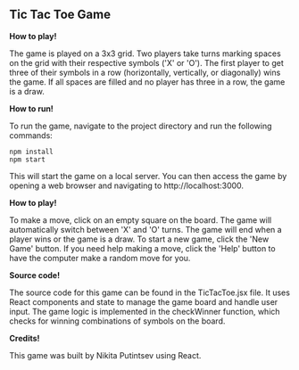 Tic Tac Toe Game
-
  

**How to play!**

The game is played on a 3x3 grid. Two players take turns marking spaces on the grid with their respective symbols ('X' or 'O'). The first player to get three of their symbols in a row (horizontally, vertically, or diagonally) wins the game. If all spaces are filled and no player has three in a row, the game is a draw.

  

**How to run!**

To run the game, navigate to the project directory and run the following commands:

  
```
npm install
npm start
```

This will start the game on a local server. You can then access the game by opening a web browser and navigating to http://localhost:3000.

  

**How to play!**

To make a move, click on an empty square on the board. The game will automatically switch between 'X' and 'O' turns. The game will end when a player wins or the game is a draw. To start a new game, click the 'New Game' button. If you need help making a move, click the 'Help' button to have the computer make a random move for you.

  

**Source code!**

The source code for this game can be found in the TicTacToe.jsx file. It uses React components and state to manage the game board and handle user input. The game logic is implemented in the checkWinner function, which checks for winning combinations of symbols on the board.

  

**Credits!**

This game was built by Nikita Putintsev using React.